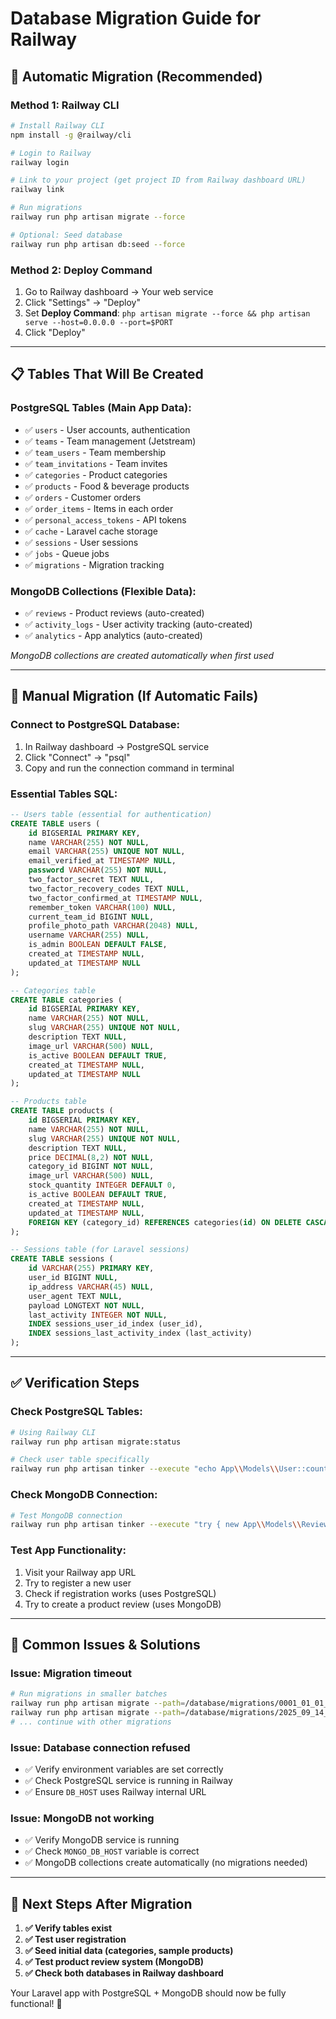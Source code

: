 # Database Migration Guide for Railway

## 🚀 **Automatic Migration (Recommended)**

### **Method 1: Railway CLI**
```bash
# Install Railway CLI
npm install -g @railway/cli

# Login to Railway
railway login

# Link to your project (get project ID from Railway dashboard URL)
railway link

# Run migrations
railway run php artisan migrate --force

# Optional: Seed database
railway run php artisan db:seed --force
```

### **Method 2: Deploy Command**
1. Go to Railway dashboard → Your web service
2. Click "Settings" → "Deploy"
3. Set **Deploy Command**: `php artisan migrate --force && php artisan serve --host=0.0.0.0 --port=$PORT`
4. Click "Deploy"

---

## 📋 **Tables That Will Be Created**

### **PostgreSQL Tables (Main App Data):**
- ✅ `users` - User accounts, authentication
- ✅ `teams` - Team management (Jetstream)
- ✅ `team_users` - Team membership
- ✅ `team_invitations` - Team invites
- ✅ `categories` - Product categories
- ✅ `products` - Food & beverage products  
- ✅ `orders` - Customer orders
- ✅ `order_items` - Items in each order
- ✅ `personal_access_tokens` - API tokens
- ✅ `cache` - Laravel cache storage
- ✅ `sessions` - User sessions
- ✅ `jobs` - Queue jobs
- ✅ `migrations` - Migration tracking

### **MongoDB Collections (Flexible Data):**
- ✅ `reviews` - Product reviews (auto-created)
- ✅ `activity_logs` - User activity tracking (auto-created)
- ✅ `analytics` - App analytics (auto-created)

*MongoDB collections are created automatically when first used*

---

## 🔧 **Manual Migration (If Automatic Fails)**

### **Connect to PostgreSQL Database:**
1. In Railway dashboard → PostgreSQL service
2. Click "Connect" → "psql"
3. Copy and run the connection command in terminal

### **Essential Tables SQL:**

```sql
-- Users table (essential for authentication)
CREATE TABLE users (
    id BIGSERIAL PRIMARY KEY,
    name VARCHAR(255) NOT NULL,
    email VARCHAR(255) UNIQUE NOT NULL,
    email_verified_at TIMESTAMP NULL,
    password VARCHAR(255) NOT NULL,
    two_factor_secret TEXT NULL,
    two_factor_recovery_codes TEXT NULL,
    two_factor_confirmed_at TIMESTAMP NULL,
    remember_token VARCHAR(100) NULL,
    current_team_id BIGINT NULL,
    profile_photo_path VARCHAR(2048) NULL,
    username VARCHAR(255) NULL,
    is_admin BOOLEAN DEFAULT FALSE,
    created_at TIMESTAMP NULL,
    updated_at TIMESTAMP NULL
);

-- Categories table
CREATE TABLE categories (
    id BIGSERIAL PRIMARY KEY,
    name VARCHAR(255) NOT NULL,
    slug VARCHAR(255) UNIQUE NOT NULL,
    description TEXT NULL,
    image_url VARCHAR(500) NULL,
    is_active BOOLEAN DEFAULT TRUE,
    created_at TIMESTAMP NULL,
    updated_at TIMESTAMP NULL
);

-- Products table  
CREATE TABLE products (
    id BIGSERIAL PRIMARY KEY,
    name VARCHAR(255) NOT NULL,
    slug VARCHAR(255) UNIQUE NOT NULL,
    description TEXT NULL,
    price DECIMAL(8,2) NOT NULL,
    category_id BIGINT NOT NULL,
    image_url VARCHAR(500) NULL,
    stock_quantity INTEGER DEFAULT 0,
    is_active BOOLEAN DEFAULT TRUE,
    created_at TIMESTAMP NULL,
    updated_at TIMESTAMP NULL,
    FOREIGN KEY (category_id) REFERENCES categories(id) ON DELETE CASCADE
);

-- Sessions table (for Laravel sessions)
CREATE TABLE sessions (
    id VARCHAR(255) PRIMARY KEY,
    user_id BIGINT NULL,
    ip_address VARCHAR(45) NULL,
    user_agent TEXT NULL,
    payload LONGTEXT NOT NULL,
    last_activity INTEGER NOT NULL,
    INDEX sessions_user_id_index (user_id),
    INDEX sessions_last_activity_index (last_activity)
);
```

---

## ✅ **Verification Steps**

### **Check PostgreSQL Tables:**
```bash
# Using Railway CLI
railway run php artisan migrate:status

# Check user table specifically  
railway run php artisan tinker --execute "echo App\\Models\\User::count() . ' users found'"
```

### **Check MongoDB Connection:**
```bash
# Test MongoDB connection
railway run php artisan tinker --execute "try { new App\\Models\\Review(); echo 'MongoDB: Connected'; } catch(Exception \$e) { echo 'MongoDB Error: ' . \$e->getMessage(); }"
```

### **Test App Functionality:**
1. Visit your Railway app URL
2. Try to register a new user
3. Check if registration works (uses PostgreSQL)
4. Try to create a product review (uses MongoDB)

---

## 🚨 **Common Issues & Solutions**

### **Issue: Migration timeout**
```bash
# Run migrations in smaller batches
railway run php artisan migrate --path=/database/migrations/0001_01_01_000000_create_users_table.php
railway run php artisan migrate --path=/database/migrations/2025_09_14_031001_create_categories_table.php
# ... continue with other migrations
```

### **Issue: Database connection refused**
- ✅ Verify environment variables are set correctly
- ✅ Check PostgreSQL service is running in Railway
- ✅ Ensure `DB_HOST` uses Railway internal URL

### **Issue: MongoDB not working**
- ✅ Verify MongoDB service is running
- ✅ Check `MONGO_DB_HOST` variable is correct
- ✅ MongoDB collections create automatically (no migrations needed)

---

## 🎯 **Next Steps After Migration**

1. **✅ Verify tables exist**
2. **✅ Test user registration**
3. **✅ Seed initial data (categories, sample products)**
4. **✅ Test product review system (MongoDB)**
5. **✅ Check both databases in Railway dashboard**

Your Laravel app with PostgreSQL + MongoDB should now be fully functional! 🚀